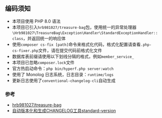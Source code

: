## 编码须知

- 本项目使用 PHP 8.0 语法
- 本项目已引入`hrb981027/treasure-bag`包，使用统一的异常处理器`\Hrb981027\TreasureBag\Exception\Handler\StandardExceptionHandler::class`，并返回统一的响应体
- 使用`composer cs-fix [path]`命令来格式化代码，格式化配置请查看`.php-cs-fixer.php`文件，请在提交代码前格式化文件
- 数据库表前缀请使用以下划线分隔的格式，例如`member_service_`
- 本项目已忽略`composer.lock`文件
- 官方热启动命令：`php bin/hyperf.php server:watch`
- 使用了 Monolog 日志系统，日志目录：`runtime/logs`
- 更新日志使用了`conventional-changelog-cli`自动生成

### 参考

- [hrb981027/treasure-bag](https://github.com/hrb981027/treasure-bag)
- [自动版本化和生成CHANGELOG工具standard-version](https://zj-git-guide.readthedocs.io/zh_CN/stable/message-guideline/%E8%87%AA%E5%8A%A8%E7%89%88%E6%9C%AC%E5%8C%96%E5%92%8C%E7%94%9F%E6%88%90CHANGELOG%E5%B7%A5%E5%85%B7standard-version.html)
